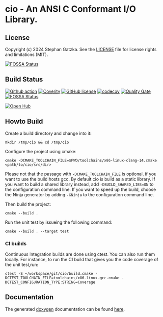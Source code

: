 # cio - An ANSI C Conformant I/O Library.
## License
Copyright (c) 2024 Stephan Gatzka. See the [LICENSE](LICENSE) file for license rights and
limitations (MIT).


[![FOSSA Status](https://app.fossa.com/api/projects/git%2Bgithub.com%2Fgatzka%2Fcio.svg?type=large)](https://app.fossa.com/projects/git%2Bgithub.com%2Fgatzka%2Fcio?ref=badge_large)

## Build Status
[![Github action](https://github.com/gatzka/cio/workflows/CI%20build/badge.svg?branch=master)](https://github.com/gatzka/cio/actions)
[![Coverity](https://scan.coverity.com/projects/12722/badge.svg)](https://scan.coverity.com/projects/gatzka-cio)
[![GitHub license](https://img.shields.io/badge/license-MIT-blue.svg)](https://raw.githubusercontent.com/gatzka/cio/master/LICENSE)
[![codecov](https://codecov.io/gh/gatzka/cio/branch/master/graph/badge.svg)](https://codecov.io/gh/gatzka/cio)
[![Quality Gate](https://sonarcloud.io/api/project_badges/measure?project=org.gatzka.cio&metric=alert_status)](https://sonarcloud.io/dashboard?id=org.gatzka.cio)
[![FOSSA Status](https://app.fossa.com/api/projects/git%2Bgithub.com%2Fgatzka%2Fcio.svg?type=shield)](https://app.fossa.com/projects/git%2Bgithub.com%2Fgatzka%2Fcio?ref=badge_shield)

[![Open Hub](https://img.shields.io/badge/Open-Hub-0185CA.svg)](https://www.openhub.net/p/cio)

## Howto Build
Create a build directory and change into it:
```
mkdir /tmp/cio && cd /tmp/cio
```
Configure the project using cmake:
```
cmake -DCMAKE_TOOLCHAIN_FILE=$PWD/toolchains/x86-linux-clang-14.cmake <path/to/cio/src/dir>
```
Please not that the passage with ```-DCMAKE_TOOLCHAIN_FILE``` is optional, if you want to use the build hosts gcc. By default cio is build as a static library. If you want to build a shared library instead, add ```-DBUILD_SHARED_LIBS=ON``` to the configuration command line.
If you want to speed up the build, choose the Ninja generator by adding ```-GNinja``` to the configuration command line.

Then build the project:
```
cmake --build .
```

Run the unit test by issueing the following command:
```
cmake --build . --target test
```

### CI builds
Continuous Integration builds are done using ctest. You can also run them locally. For instance, to run the CI
build that gives you the code coverage of the unit test,run:
```
ctest -S ~/workspace/git/cio/build.cmake -DCTEST_TOOLCHAIN_FILE=toolchains/x86-linux-gcc.cmake -DCTEST_CONFIGURATION_TYPE:STRING=Coverage
```

## Documentation

The generated [doxygen](http://www.doxygen.nl/) documentation can be found
[here](https://gatzka.github.io/cio/doc/html).
